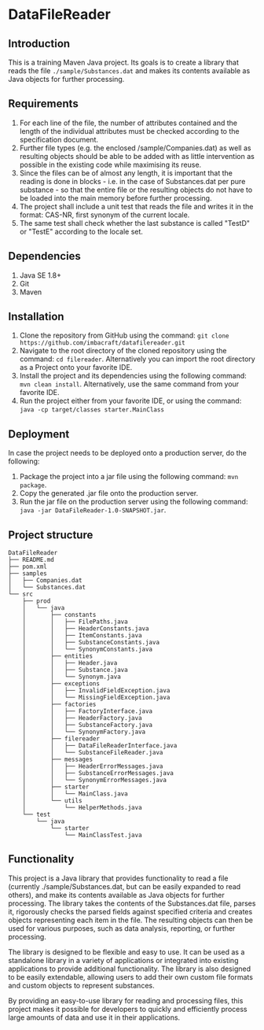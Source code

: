 # DataFileReader

## Introduction

This is a training Maven Java project. 
Its goals is to create a library that reads the file `./sample/Substances.dat` and makes its contents available as Java objects for further processing.

## Requirements

1. For each line of the file, the number of attributes contained and the length of the individual attributes must be checked according to the specification document.
2. Further file types (e.g. the enclosed /sample/Companies.dat) as well as resulting objects should be able to be added with as little intervention as possible in the existing code while maximising its reuse.
3. Since the files can be of almost any length, it is important that the reading is done in blocks - i.e. in the case of Substances.dat per pure substance - so that the entire file or the resulting objects do not have to be loaded into the main memory before further processing.
4. The project shall include a unit test that reads the file and writes it in the format: CAS-NR, first synonym of the current locale.
5. The same test shall check whether the last substance is called "TestD" or "TestE" according to the locale set.

## Dependencies

1. Java SE 1.8+
2. Git
3. Maven

## Installation 

1. Clone the repository from GitHub using the command: 
   `git clone https://github.com/imbacraft/datafilereader.git`
2. Navigate to the root directory of the cloned repository using the command: 
   `cd filereader`. Alternatively you can import the root directory as a Project onto your favorite IDE.
3. Install the project and its dependencies using the following command: 
   `mvn clean install`. Alternatively, use the same command from your favorite IDE.
4. Run the project either from your favorite IDE, or using the command: 
   `java -cp target/classes starter.MainClass`

## Deployment 

In case the project needs to be deployed onto a production server, do the following:
1. Package the project into a jar file using the following command: 
   `mvn package`.
2. Copy the generated .jar file onto the production server.
3. Run the jar file on the production server using the following command:
   `java -jar DataFileReader-1.0-SNAPSHOT.jar`.

## Project structure

```
DataFileReader
├── README.md
├── pom.xml
├── samples
│   ├── Companies.dat
│   └── Substances.dat
└── src
    ├── prod
    │   └── java
    │       ├── constants
    │       │   ├── FilePaths.java
    │       │   ├── HeaderConstants.java
    │       │   ├── ItemConstants.java
    │       │   ├── SubstanceConstants.java
    │       │   └── SynonymConstants.java
    │       ├── entities
    │       │   ├── Header.java
    │       │   ├── Substance.java
    │       │   └── Synonym.java
    │       ├── exceptions
    │       │   ├── InvalidFieldException.java
    │       │   └── MissingFieldException.java
    │       ├── factories
    │       │   ├── FactoryInterface.java
    │       │   ├── HeaderFactory.java
    │       │   ├── SubstanceFactory.java
    │       │   └── SynonymFactory.java
    │       ├── filereader
    │       │   ├── DataFileReaderInterface.java
    │       │   └── SubstanceFileReader.java
    │       ├── messages
    │       │   ├── HeaderErrorMessages.java
    │       │   ├── SubstanceErrorMessages.java
    │       │   └── SynonymErrorMessages.java
    │       ├── starter
    │       │   └── MainClass.java
    │       └── utils
    │           └── HelperMethods.java
    └── test
        └── java
            └── starter
                └── MainClassTest.java
```

## Functionality

This project is a Java library that provides functionality to read a file (currently ./sample/Substances.dat, but can be easily expanded to read others), and make its contents available as Java objects for further processing. The library takes the contents of the Substances.dat file, parses it, rigorously checks the parsed fields against specified criteria and creates objects representing each item in the file. The resulting objects can then be used for various purposes, such as data analysis, reporting, or further processing.

The library is designed to be flexible and easy to use. It can be used as a standalone library in a variety of applications or integrated into existing applications to provide additional functionality. The library is also designed to be easily extendable, allowing users to add their own custom file formats and custom objects to represent substances.

By providing an easy-to-use library for reading and processing files, this project makes it possible for developers to quickly and efficiently process large amounts of data and use it in their applications.






